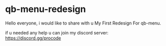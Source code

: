 # qb-menu-redesign

Hello everyone,
i would like to share with u My First Redesign For qb-menu.

if u needed any help u can join my discord server:
https://discord.gg/procode
